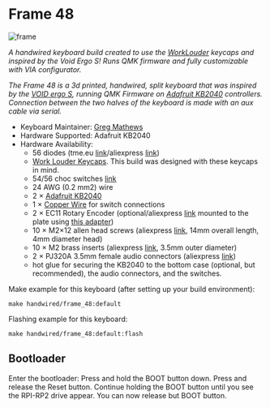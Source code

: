 # Frame 48

![frame](https://i.imgur.com/GnOZPsuh.jpg)

*A handwired keyboard build created to use the [WorkLouder](https://worklouder.cc/) keycaps and inspired by the Void Ergo S! Runs QMK firmware and fully customizable with VIA configurator.*

*The Frame 48 is a 3d printed, handwired, split keyboard that was inspired by the [VOID ergo S](https://github.com/victorlucachi/void_ergo), running QMK Firmware on [Adafruit KB2040](https://www.adafruit.com/product/5302) controllers. Connection between the two halves of the keyboard is made with an aux cable via serial.*

* Keyboard Maintainer: [Greg Mathews](https://github.com/gregsqueeb)
* Hardware Supported: Adafruit KB2040
* Hardware Availability:
  * 56 diodes (tme.eu [link](https://www.tme.eu/ro/en/details/1n4148-dio/tht-universal-diodes/diotec-semiconductor/1n4148/)/aliexpress [link](https://www.aliexpress.com/item/32729204179.html))
  * [Work Louder Keycaps](https://worklouder.cc/shop/wrk-legend/). This build was designed with these keycaps in mind.
  * 54/56 choc switches [link](https://mechanicalkeyboards.com/shop/index.php?l=product_detail&p=6337)
  * 24 AWG (0.2 mm2) wire
  * 2 × [Adafruit KB2040](https://www.adafruit.com/product/5302)
  * 1 × [Copper Wire](https://www.amazon.com/dp/B00XHD03EA) for switch connections
  * 2 × EC11 Rotary Encoder (optional/aliexpress [link](https://www.aliexpress.com/item/32872039030.html) mounted to the plate using [this adapter](https://www.thingiverse.com/thing:3770166))
  * 10 × M2×12 allen head screws (aliexpress [link](https://www.aliexpress.com/item/32966941844.html), 14mm overall length, 4mm diameter head)
  * 10 × M2 brass inserts (aliexpress [link](https://www.aliexpress.com/item/4000585933306.html), 3.5mm outer diameter)
  * 2 × PJ320A 3.5mm female audio connectors (aliexpress [link](https://www.aliexpress.com/item/32368285821.html))
  * hot glue for securing the KB2040 to the bottom case (optional, but recommended), the audio connectors, and the switches.

Make example for this keyboard (after setting up your build environment):

    make handwired/frame_48:default

Flashing example for this keyboard:

    make handwired/frame_48:default:flash

## Bootloader

Enter the bootloader:
    Press and hold the BOOT button down.
    Press and release the Reset button.
    Continue holding the BOOT button until you see the RPI-RP2 drive appear.
    You can now release but BOOT button.
